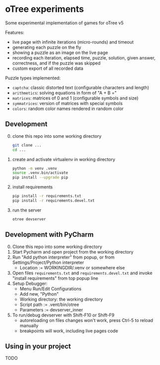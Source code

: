 # oTree experiments

Some experimental implementation of games for oTree v5

Features:
- live page with infinite iterations (micro-rounds) and timeout
- generating each puzzle on the fly
- showing a puzzle as an image on the live page
- recording each iteration, elapsed time, puzzle, solution, given answer, correctness, and if the puzzle was skipped
- custom export of all recorded data

Puzzle types implemented:
- `captcha`: classic distorted text (configurable characters and length)
- `arithmetics`: solving equations in form of "A + B ="
- `matrices`: matrices of 0 and 1 (configurable symbols and size)
- `symmatrices`: version of matrices with special symbols
- `colors`: random color names rendered in random color


## Development

0. clone this repo into some working directory
   ```bash
   git clone ...
   cd ...
   ```
1. create and activate virtualenv in working directory
   ```bash
   python -m venv .venv
   source .venv.bin/activate
   pip install --upgrade pip
   ```
2. install requirements
   ```bash
   pip install -r requirements.txt
   pip install -r requirements.devel.txt
   ```
3. run the server
   ```bash
   otree devserver
   ```

## Development with PyCharm

0. Clone this repo into some working directory
1. Start Pycharm and open project from the working directory
2. Run "Add python interpreter" from popup, or from Settings/Project/Python interpreter
   - Location := WORKINGDIR/.venv  or somewhere else
3. Open files `requirements.txt` and `requirements.devel.txt` and invoke "install requirements" from top popup line
4. Setup Debugger:
   - Menu Run/Edit Configurations
   - Add new, "Python"
   - Working directory: the working directory
   - Script path := .vent/bin/otree
   - Parameters := devserver_inner
6. To run/debug devserver with Shift-F10 or Shift-F9
   - autoreloading on files changes won't work, press Ctrl-5 to reload manually
   - breakpoints will work, including live pages code
   

## Using in your project

TODO
